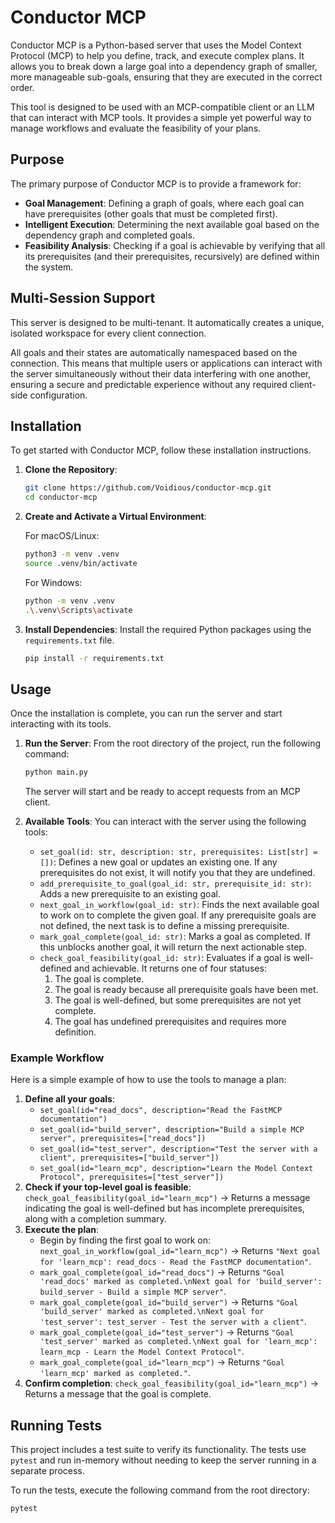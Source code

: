 # Conductor MCP

Conductor MCP is a Python-based server that uses the Model Context Protocol (MCP) to help you define, track, and execute complex plans. It allows you to break down a large goal into a dependency graph of smaller, more manageable sub-goals, ensuring that they are executed in the correct order.

This tool is designed to be used with an MCP-compatible client or an LLM that can interact with MCP tools. It provides a simple yet powerful way to manage workflows and evaluate the feasibility of your plans.

## Purpose

The primary purpose of Conductor MCP is to provide a framework for:

- **Goal Management**: Defining a graph of goals, where each goal can have prerequisites (other goals that must be completed first).
- **Intelligent Execution**: Determining the next available goal based on the dependency graph and completed goals.
- **Feasibility Analysis**: Checking if a goal is achievable by verifying that all its prerequisites (and their prerequisites, recursively) are defined within the system.

## Multi-Session Support

This server is designed to be multi-tenant. It automatically creates a unique, isolated workspace for every client connection.

All goals and their states are automatically namespaced based on the connection. This means that multiple users or applications can interact with the server simultaneously without their data interfering with one another, ensuring a secure and predictable experience without any required client-side configuration.

## Installation

To get started with Conductor MCP, follow these installation instructions.

1.  **Clone the Repository**:
    ```bash
    git clone https://github.com/Voidious/conductor-mcp.git
    cd conductor-mcp
    ```

2.  **Create and Activate a Virtual Environment**:

    For macOS/Linux:
    ```bash
    python3 -m venv .venv
    source .venv/bin/activate
    ```

    For Windows:
    ```bash
    python -m venv .venv
    .\.venv\Scripts\activate
    ```

3.  **Install Dependencies**:
    Install the required Python packages using the `requirements.txt` file.
    ```bash
    pip install -r requirements.txt
    ```

## Usage

Once the installation is complete, you can run the server and start interacting with its tools.

1.  **Run the Server**:
    From the root directory of the project, run the following command:
    ```bash
    python main.py
    ```
    The server will start and be ready to accept requests from an MCP client.

2.  **Available Tools**:
    You can interact with the server using the following tools:

    - `set_goal(id: str, description: str, prerequisites: List[str] = [])`: Defines a new goal or updates an existing one. If any prerequisites do not exist, it will notify you that they are undefined.
    - `add_prerequisite_to_goal(goal_id: str, prerequisite_id: str)`: Adds a new prerequisite to an existing goal.
    - `next_goal_in_workflow(goal_id: str)`: Finds the next available goal to work on to complete the given goal. If any prerequisite goals are not defined, the next task is to define a missing prerequisite.
    - `mark_goal_complete(goal_id: str)`: Marks a goal as completed. If this unblocks another goal, it will return the next actionable step.
    - `check_goal_feasibility(goal_id: str)`: Evaluates if a goal is well-defined and achievable. It returns one of four statuses:
        1. The goal is complete.
        2. The goal is ready because all prerequisite goals have been met.
        3. The goal is well-defined, but some prerequisites are not yet complete.
        4. The goal has undefined prerequisites and requires more definition.

### Example Workflow

Here is a simple example of how to use the tools to manage a plan:

1.  **Define all your goals**:
    - `set_goal(id="read_docs", description="Read the FastMCP documentation")`
    - `set_goal(id="build_server", description="Build a simple MCP server", prerequisites=["read_docs"])`
    - `set_goal(id="test_server", description="Test the server with a client", prerequisites=["build_server"])`
    - `set_goal(id="learn_mcp", description="Learn the Model Context Protocol", prerequisites=["test_server"])`
2.  **Check if your top-level goal is feasible**: `check_goal_feasibility(goal_id="learn_mcp")` -> Returns a message indicating the goal is well-defined but has incomplete prerequisites, along with a completion summary.
3.  **Execute the plan**:
    - Begin by finding the first goal to work on: `next_goal_in_workflow(goal_id="learn_mcp")` -> Returns `"Next goal for 'learn_mcp': read_docs - Read the FastMCP documentation"`.
    - `mark_goal_complete(goal_id="read_docs")` -> Returns `"Goal 'read_docs' marked as completed.\nNext goal for 'build_server': build_server - Build a simple MCP server"`.
    - `mark_goal_complete(goal_id="build_server")` -> Returns `"Goal 'build_server' marked as completed.\nNext goal for 'test_server': test_server - Test the server with a client"`.
    - `mark_goal_complete(goal_id="test_server")` -> Returns `"Goal 'test_server' marked as completed.\nNext goal for 'learn_mcp': learn_mcp - Learn the Model Context Protocol"`.
    - `mark_goal_complete(goal_id="learn_mcp")` -> Returns `"Goal 'learn_mcp' marked as completed."`.
4.  **Confirm completion**: `check_goal_feasibility(goal_id="learn_mcp")` -> Returns a message that the goal is complete.

## Running Tests

This project includes a test suite to verify its functionality. The tests use `pytest` and run in-memory without needing to keep the server running in a separate process.

To run the tests, execute the following command from the root directory:

```bash
pytest
``` 
